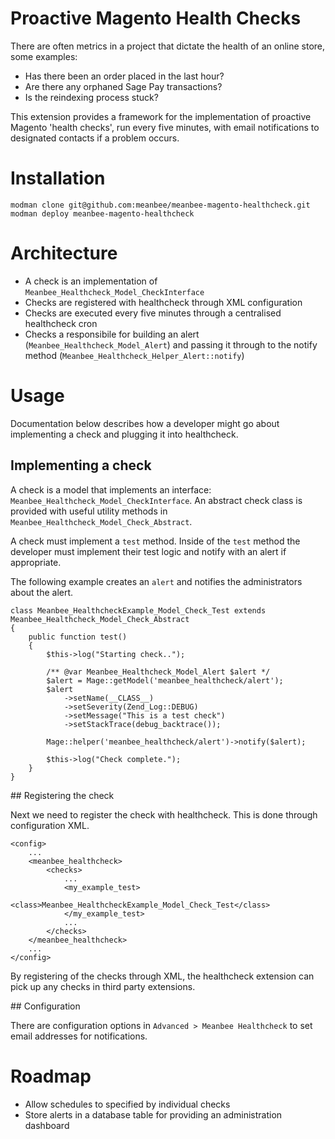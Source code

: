 # Proactive Magento Health Checks

There are often metrics in a project that dictate the health of an online store, some examples:

* Has there been an order placed in the last hour?
* Are there any orphaned Sage Pay transactions?
* Is the reindexing process stuck?

This extension provides a framework for the implementation of proactive Magento 'health checks', run every five minutes, with email notifications to designated contacts if a problem occurs.

# Installation

    modman clone git@github.com:meanbee/meanbee-magento-healthcheck.git
    modman deploy meanbee-magento-healthcheck

# Architecture

* A check is an implementation of `Meanbee_Healthcheck_Model_CheckInterface`
* Checks are registered with healthcheck through XML configuration
* Checks are executed every five minutes through a centralised healthcheck cron
* Checks a responsibile for building an alert (`Meanbee_Healthcheck_Model_Alert`) and passing it through to the notify method (`Meanbee_Healthcheck_Helper_Alert::notify`)

# Usage

Documentation below describes how a developer might go about implementing a check and plugging it into healthcheck.

## Implementing a check

A check is a model that implements an interface: `Meanbee_Healthcheck_Model_CheckInterface`.  An abstract check class is provided with useful utility methods in `Meanbee_Healthcheck_Model_Check_Abstract`.

A check must implement a `test` method.  Inside of the `test` method the developer must implement their test logic and notify with an alert if appropriate.

The following example creates an `alert` and notifies the administrators about the alert.


    class Meanbee_HealthcheckExample_Model_Check_Test extends Meanbee_Healthcheck_Model_Check_Abstract
    {
        public function test()
        {
            $this->log("Starting check..");

            /** @var Meanbee_Healthcheck_Model_Alert $alert */
            $alert = Mage::getModel('meanbee_healthcheck/alert');
            $alert
                ->setName(__CLASS__)
                ->setSeverity(Zend_Log::DEBUG)
                ->setMessage("This is a test check")
                ->setStackTrace(debug_backtrace());

            Mage::helper('meanbee_healthcheck/alert')->notify($alert);

            $this->log("Check complete.");
        }
    }

## Registering the check
    
Next we need to register the check with healthcheck.  This is done through configuration XML.

    <config>
        ...
        <meanbee_healthcheck>
            <checks>
                ...
                <my_example_test>
                    <class>Meanbee_HealthcheckExample_Model_Check_Test</class>
                </my_example_test>
                ...
            </checks>
        </meanbee_healthcheck>
        ...
    </config>

By registering of the checks through XML, the healthcheck extension can pick up any checks in third party extensions.

## Configuration

There are configuration options in `Advanced > Meanbee Healthcheck` to set email addresses for notifications.

# Roadmap

* Allow schedules to specified by individual checks
* Store alerts in a database table for providing an administration dashboard